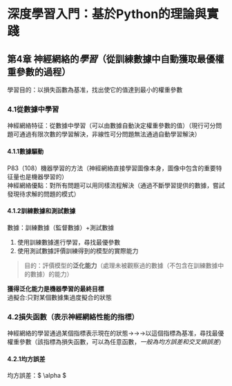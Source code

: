 # 深度學習入門：基於Python的理論與實踐  
## 第4章 神經網絡的*學習*（從訓練數據中自動獲取最優權重參數的過程）  
學習目的：以損失函數為基准，找出使它的值達到最小的權重參數  
### 4.1從數據中學習  
神經網絡特征：從數據中學習（可以由數據自動決定權重參數的值）（現行可分問題可通過有限次數的學習解決，非線性可分問題無法通過自動學習解決）  
#### 4.1.1數據驅動
P83（108）機器學習的方法（神經網絡直接學習圖像本身，圖像中包含的重要特征量也是機器學習的）  
神經網絡優點：對所有問題可以用同樣流程解決（通過不斷學習提供的數據，嘗試發現待求解的問題的模式）  
#### 4.1.2訓練數據和測試數據
數據：訓練數據（監督數據）+測試數據    
1. 使用訓練數據進行學習，尋找最優參數  
2. 使用測試數據評價訓練得到的模型的實際能力    
> 目的：評價模型的**泛化能力**（處理未被觀察過的數據（不包含在訓練數據中的數據）的能力）

**獲得泛化能力是機器學習的最終目標**  
過擬合:只對某個數據集過度擬合的狀態
### 4.2損失函數（表示神經網絡性能的指標）    
神經網絡的學習通過某個指標表示現在的狀態→→→以這個指標為基准，尋找最優權重參數（該指標為損失函數，可以為任意函數，*一般為均方誤差和交叉熵誤差*）  

#### 4.2.1均方誤差  
均方誤差：$ \alpha $





